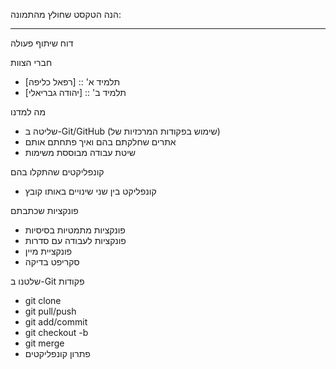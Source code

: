 הנה הטקסט שחולץ מהתמונה:

---

דוח שיתוף פעולה

חברי הצוות  
- תלמיד א' :: [רפאל כליפה]  
- תלמיד ב' :: [יהודה גבריאלי]  

מה למדנו  
- שליטה ב-Git/GitHub (שימוש בפקודות המרכזיות של)  
- אתרים שחלקתם בהם ואיך פתחתם אותם  
- שיטת עבודה מבוססת משימות  

קונפליקטים שהתקלו בהם  
- קונפליקט בין שני שינויים באותו קובץ

פונקציות שכתבתם  
- פונקציות מתמטיות בסיסיות  
- פונקציות לעבודה עם סדרות  
- פונקציית מיין  
- סקריפט בדיקה  

שלטנו ב-Git פקודות  
- git clone  
- git pull/push  
- git add/commit  
- git checkout -b  
- git merge  
- פתרון קונפליקטים